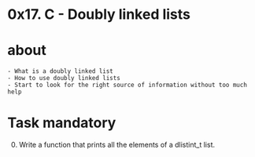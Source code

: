 # 0x17. C - Doubly linked lists

# about

    - What is a doubly linked list
    - How to use doubly linked lists
    - Start to look for the right source of information without too much help

# Task mandatory

0. Write a function that prints all the elements of a dlistint_t list.
